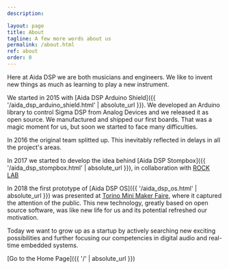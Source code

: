 ```yaml
---
description:

layout: page
title: About
tagline: A few more words about us
permalink: /about.html
ref: about
order: 0
---
```


Here at Aida DSP we are both musicians and engineers. We like to invent new things
as much as learning to play a new instrument.

We started in 2015 with [Aida DSP Arduino Shield]({{ '/aida_dsp_arduino_shield.html' | absolute_url }}). We developed
an Arduino library to control Sigma DSP from Analog Devices and we released it as open source. We manufactured and shipped
our first boards. That was a magic moment for us, but soon we started to face many difficulties.

In 2016 the original team splitted up. This inevitably reflected in delays in all the project's areas.

In 2017 we started to develop the idea behind [Aida DSP Stompbox]({{ '/aida_dsp_stompbox.html' | absolute_url }}), in collaboration with [ROCK LAB](https://www.rocklab.net)

In 2018 the first prototype of [Aida DSP OS]({{ '/aida_dsp_os.html' | absolute_url }}) was presented at [Torino Mini Maker Faire](https://torino.makerfaire.com), where it captured the attention of the public. This new technology, greatly based on open source software, was like new life for us and its potential refreshed our motivation.

Today we want to grow up as a startup by actively searching new exciting possibilities and further focusing our competencies in digital audio and real-time embedded systems.

[Go to the Home Page]({{ '/' | absolute_url }})
